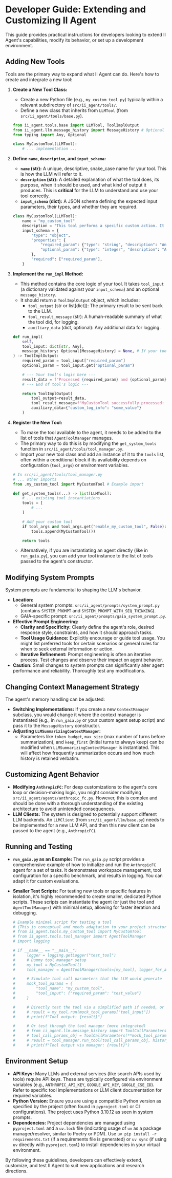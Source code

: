 # Developer Guide: Extending and Customizing II Agent

This guide provides practical instructions for developers looking to extend II Agent's capabilities, modify its behavior, or set up a development environment.

## Adding New Tools

Tools are the primary way to expand what II Agent can do. Here's how to create and integrate a new tool:

1.  **Create a New Tool Class:**
    *   Create a new Python file (e.g., `my_custom_tool.py`) typically within a relevant subdirectory of `src/ii_agent/tools/`.
    *   Define a new class that inherits from `LLMTool` (from `src/ii_agent/tools/base.py`).

    ```python
    from ii_agent.tools.base import LLMTool, ToolImplOutput
    from ii_agent.llm.message_history import MessageHistory # Optional
    from typing import Any, Optional

    class MyCustomTool(LLMTool):
        # ... implementation ...
    ```

2.  **Define `name`, `description`, and `input_schema`:**
    *   **`name` (str):** A unique, descriptive, snake_case name for your tool. This is how the LLM will refer to it.
    *   **`description` (str):** A detailed explanation of what the tool does, its purpose, when it should be used, and what kind of output it produces. This is **critical** for the LLM to understand and use your tool correctly.
    *   **`input_schema` (dict):** A JSON schema defining the expected input parameters, their types, and whether they are required.

    ```python
    class MyCustomTool(LLMTool):
        name = "my_custom_tool"
        description = "This tool performs a specific custom action. It is useful when you need to [describe specific scenario]. It expects [input details] and returns [output details]."
        input_schema = {
            "type": "object",
            "properties": {
                "required_param": {"type": "string", "description": "An example required parameter."},
                "optional_param": {"type": "integer", "description": "An optional parameter."}
            },
            "required": ["required_param"],
        }
    ```

3.  **Implement the `run_impl` Method:**
    *   This method contains the core logic of your tool. It takes `tool_input` (a dictionary validated against your `input_schema`) and an optional `message_history`.
    *   It should return a `ToolImplOutput` object, which includes:
        *   `tool_output` (str or list[dict]): The primary result to be sent back to the LLM.
        *   `tool_result_message` (str): A human-readable summary of what the tool did, for logging.
        *   `auxiliary_data` (dict, optional): Any additional data for logging.

    ```python
    def run_impl(
        self,
        tool_input: dict[str, Any],
        message_history: Optional[MessageHistory] = None, # If your tool needs conversation context
    ) -> ToolImplOutput:
        required_param = tool_input["required_param"]
        optional_param = tool_input.get("optional_param")

        # --- Your tool's logic here ---
        result_data = f"Processed {required_param} and {optional_param}"
        # --- End of tool's logic ---

        return ToolImplOutput(
            tool_output=result_data,
            tool_result_message=f"MyCustomTool successfully processed: {required_param}",
            auxiliary_data={"custom_log_info": "some_value"}
        )
    ```

4.  **Register the New Tool:**
    *   To make the tool available to the agent, it needs to be added to the list of tools that `AgentToolManager` manages.
    *   The primary way to do this is by modifying the `get_system_tools` function in `src/ii_agent/tools/tool_manager.py`.
    *   Import your new tool class and add an instance of it to the `tools` list, often within a conditional block if its availability depends on configuration (`tool_args`) or environment variables.

    ```python
    # In src/ii_agent/tools/tool_manager.py
    # ... other imports
    from .my_custom_tool import MyCustomTool # Example import

    def get_system_tools(...) -> list[LLMTool]:
        # ... existing tool instantiations
        tools = [
            # ...
        ]

        # Add your custom tool
        if tool_args and tool_args.get("enable_my_custom_tool", False): # Or other condition
            tools.append(MyCustomTool())

        return tools
    ```
    *   Alternatively, if you are instantiating an agent directly (like in `run_gaia.py`), you can add your tool instance to the list of tools passed to the agent's constructor.

## Modifying System Prompts

System prompts are fundamental to shaping the LLM's behavior.

*   **Location:**
    *   General system prompts: `src/ii_agent/prompts/system_prompt.py` (contains `SYSTEM_PROMPT` and `SYSTEM_PROMPT_WITH_SEQ_THINKING`).
    *   GAIA-specific prompt: `src/ii_agent/prompts/gaia_system_prompt.py`.
*   **Effective Prompt Engineering:**
    *   **Clarity and Specificity:** Clearly define the agent's role, desired response style, constraints, and how it should approach tasks.
    *   **Tool Usage Guidance:** Explicitly encourage or guide tool usage. You might list preferred tools for certain scenarios or general rules for when to seek external information or action.
    *   **Iterative Refinement:** Prompt engineering is often an iterative process. Test changes and observe their impact on agent behavior.
*   **Caution:** Small changes to system prompts can significantly alter agent performance and reliability. Thoroughly test any modifications.

## Changing Context Management Strategy

The agent's memory handling can be adjusted:

*   **Switching Implementations:** If you create a new `ContextManager` subclass, you would change it where the context manager is instantiated (e.g., in `run_gaia.py` or your custom agent setup script) and pass it to the `MessageHistory` constructor.
*   **Adjusting `LLMSummarizingContextManager`:**
    *   Parameters like `token_budget`, `max_size` (max number of turns before summarization), and `keep_first` (initial turns to always keep) can be modified when `LLMSummarizingContextManager` is instantiated. This will affect how frequently summarization occurs and how much history is retained verbatim.

## Customizing Agent Behavior

*   **Modifying `AnthropicFC`:** For deep customizations to the agent's core loop or decision-making logic, you might consider modifying `src/ii_agent/agents/anthropic_fc.py`. However, this is complex and should be done with a thorough understanding of the existing architecture to avoid unintended consequences.
*   **LLM Clients:** The system is designed to potentially support different LLM backends. An `LLMClient` (from `src/ii_agent/llm/base.py`) needs to be implemented for a new LLM API, and then this new client can be passed to the agent (e.g., `AnthropicFC`).

## Running and Testing

*   **`run_gaia.py` as an Example:** The `run_gaia.py` script provides a comprehensive example of how to initialize and run the `AnthropicFC` agent for a set of tasks. It demonstrates workspace management, tool configuration for a specific benchmark, and results in logging. You can adapt it for custom evaluations.
*   **Smaller Test Scripts:** For testing new tools or specific features in isolation, it's highly recommended to create smaller, dedicated Python scripts. These scripts can instantiate the agent (or just the tool and `AgentToolManager`) with minimal setup, allowing for faster iteration and debugging.

    ```python
    # Example minimal script for testing a tool
    # (This is conceptual and needs adaptation to your project structure)
    # from ii_agent.tools.my_custom_tool import MyCustomTool
    # from ii_agent.tools.tool_manager import AgentToolManager
    # import logging

    # if __name__ == "__main__":
    #     logger = logging.getLogger("test_tool")
    #     # Dummy tool manager setup
    #     my_tool = MyCustomTool()
    #     tool_manager = AgentToolManager(tools=[my_tool], logger_for_agent_logs=logger, interactive_mode=False)

    #     # Simulate tool call parameters that the LLM would generate
    #     mock_tool_params = {
    #         "tool_name": "my_custom_tool",
    #         "tool_input": {"required_param": "test_value"}
    #     }

    #     # Directly test the tool via a simplified path if needed, or its run method
    #     # result = my_tool.run(mock_tool_params["tool_input"])
    #     # print(f"Tool output: {result}")

    #     # Or test through the tool manager (more integrated)
    #     # from ii_agent.llm.message_history import ToolCallParameters # Assuming this structure
    #     # tool_call_params_obj = ToolCallParameters(**mock_tool_params)
    #     # result = tool_manager.run_tool(tool_call_params_obj, history=None) # May need a mock history
    #     # print(f"Tool output via manager: {result}")
    ```

## Environment Setup

*   **API Keys:** Many LLMs and external services (like search APIs used by tools) require API keys. These are typically configured via environment variables (e.g., `ANTHROPIC_API_KEY`, `GOOGLE_API_KEY`, `GOOGLE_CSE_ID`). Refer to specific tool implementations or LLM client documentation for required variables.
*   **Python Version:** Ensure you are using a compatible Python version as specified by the project (often found in `pyproject.toml` or CI configurations). The project uses Python 3.10.12 as seen in system prompts.
*   **Dependencies:** Project dependencies are managed using `pyproject.toml` and a `uv.lock` file (indicating usage of `uv` as a package manager/resolver, similar to Poetry or PDM). Use `uv pip install -r requirements.txt` (if a requirements file is generated) or `uv sync` (if using `uv` directly with `pyproject.toml`) to install dependencies in your virtual environment.

By following these guidelines, developers can effectively extend, customize, and test II Agent to suit new applications and research directions.

